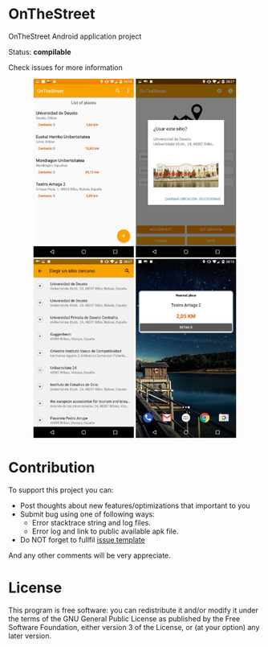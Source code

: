 # OnTheStreet

OnTheStreet Android application project

Status: **compilable**

Check issues for more information

<p align="center">
<img src ="https://raw.githubusercontent.com/zerjioang/OnTheStreet/master/readme/main.jpg" width=200 />
<img src ="https://raw.githubusercontent.com/zerjioang/OnTheStreet/master/readme/list.jpg" width=200/>
<img src ="https://raw.githubusercontent.com/zerjioang/OnTheStreet/master/readme/places.jpg" width=200 />
<img src ="https://raw.githubusercontent.com/zerjioang/OnTheStreet/master/readme/widget.jpg" width=200/>
</p>

# Contribution

To support this project you can:

  - Post thoughts about new features/optimizations that important to you
  - Submit bug using one of following ways:
    * Error stacktrace string and log files.
    * Error log and link to public available apk file.
  - Do NOT forget to fullfil [issue template](https://github.com/droidefense/engine/blob/master/.github/ISSUE_TEMPLATE.md)
  
And any other comments will be very appreciate.

# License

This program is free software: you can redistribute it and/or modify it under the terms of the GNU General Public License as published by the Free Software Foundation, either version 3 of the License, or (at your option) any later version.

